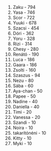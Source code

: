 1. Zaku - 794
2. Yasa - 746
3. Scor - 722
4. Yuuki - 678
5. Szacsi - 454
6. Dóri - 362
7. Yoru - 328
8. Rizi - 314
9. Chesy - 280
10. Renátó - 190
11. Luca - 186
11. Gaara - 186
12. Zsolti - 160
13. Szaszus - 94
14. Nezu - 80
15. Sába - 60
16. Aya-chan - 50
16. Papee - 50
17. Nadine - 40
17. Daniella - 40
18. Timi - 20
18. Vanessa - 20
19. Szandi - 10
19. Noira - 10
19. takarítónéni - 10
19. Kitty - 10
19. Myki - 10
